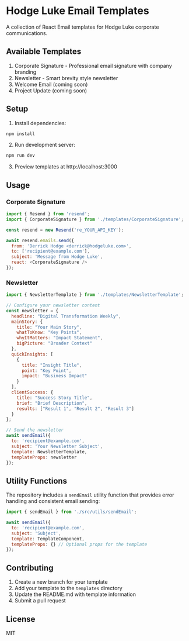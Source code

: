 # Hodge Luke Email Templates

A collection of React Email templates for Hodge Luke corporate communications.

## Available Templates

1. Corporate Signature - Professional email signature with company branding
2. Newsletter - Smart brevity style newsletter
3. Welcome Email (coming soon)
4. Project Update (coming soon)

## Setup

1. Install dependencies:
```bash
npm install
```

2. Run development server:
```bash
npm run dev
```

3. Preview templates at http://localhost:3000

## Usage

### Corporate Signature

```javascript
import { Resend } from 'resend';
import { CorporateSignature } from './templates/CorporateSignature';

const resend = new Resend('re_YOUR_API_KEY');

await resend.emails.send({
  from: 'Derrick Hodge <derrick@hodgeluke.com>',
  to: ['recipient@example.com'],
  subject: 'Message from Hodge Luke',
  react: <CorporateSignature />
});
```

### Newsletter

```javascript
import { NewsletterTemplate } from './templates/NewsletterTemplate';

// Configure your newsletter content
const newsletter = {
  headline: "Digital Transformation Weekly",
  mainStory: {
    title: "Your Main Story",
    whatToKnow: "Key Points",
    whyItMatters: "Impact Statement",
    bigPicture: "Broader Context"
  },
  quickInsights: [
    {
      title: "Insight Title",
      point: "Key Point",
      impact: "Business Impact"
    }
  ],
  clientSuccess: {
    title: "Success Story Title",
    brief: "Brief Description",
    results: ["Result 1", "Result 2", "Result 3"]
  }
};

// Send the newsletter
await sendEmail({
  to: 'recipient@example.com',
  subject: 'Your Newsletter Subject',
  template: NewsletterTemplate,
  templateProps: newsletter
});
```

## Utility Functions

The repository includes a `sendEmail` utility function that provides error handling and consistent email sending:

```javascript
import { sendEmail } from './src/utils/sendEmail';

await sendEmail({
  to: 'recipient@example.com',
  subject: 'Subject',
  template: TemplateComponent,
  templateProps: {} // Optional props for the template
});
```

## Contributing

1. Create a new branch for your template
2. Add your template to the `templates` directory
3. Update the README.md with template information
4. Submit a pull request

## License

MIT